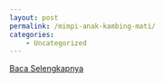 ```yaml
---
layout: post
permalink: /mimpi-anak-kambing-mati/
categories:
    - Uncategorized
---
```


[Baca Selengkapnya](/10)
